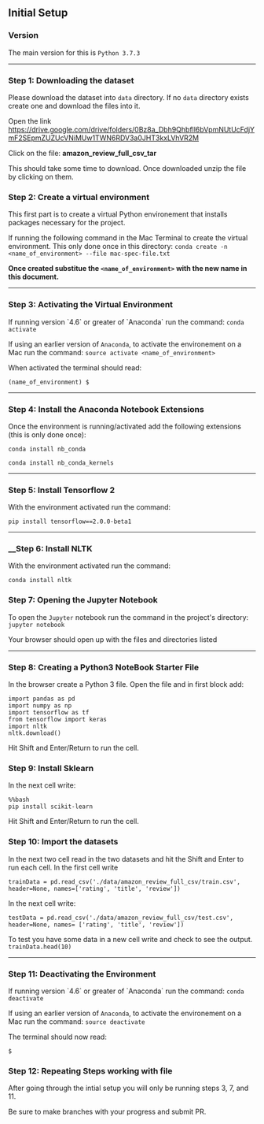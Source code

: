 ## Initial Setup

### __Version__
The main version for this is `Python 3.7.3`

<hr/>

### __Step 1: Downloading the dataset__
Please download the dataset into `data` directory. If no `data` directory exists create one and download the files into it.

Open the link https://drive.google.com/drive/folders/0Bz8a_Dbh9Qhbfll6bVpmNUtUcFdjYmF2SEpmZUZUcVNiMUw1TWN6RDV3a0JHT3kxLVhVR2M

Click on the file: **amazon_review_full_csv_tar**

This should take some time to download. Once downloaded unzip the file by clicking on them.


### __Step 2: Create a virtual environment__
This first part is to create a virtual Python environement that installs packages necessary for the project.

If running the following command in the Mac Terminal to create the virtual environment. This only done once in this directory:
`conda create -n <name_of_environment> --file mac-spec-file.txt`

**Once created substitue the `<name_of_environment>` with the new name in this document.**

<hr/>

### __Step 3: Activating the Virtual Environment__

<div>
If running version `4.6` or greater of `Anaconda` run the command: <code>conda activate <name_of_environemt></code>
</div>


If using an earlier version of <code>Anaconda</code>, to activate the environement on a Mac run the command: `source activate <name_of_environment>`


When activated the terminal should read:

`(name_of_environment) $`
<hr/>

### __Step 4: Install the Anaconda Notebook Extensions__

Once the environment is running/activated add the following extensions (this is only done once):

`conda install nb_conda`

`conda install nb_conda_kernels`

<hr/>

### __Step 5: Install Tensorflow 2__
 With the environment activated run the command:

 `pip install tensorflow==2.0.0-beta1`


<hr/>

### __Step 6: Install NLTK
With the environment activated run the command:

`conda install nltk`

### __Step 7: Opening the Jupyter Notebook__
To open the `Jupyter` notebook run the command in the project's directory:
`jupyter notebook`

Your browser should open up with the files and directories listed
<hr/>

### __Step 8: Creating a Python3 NoteBook Starter File__

In the browser create a Python 3 file. Open the file and in first block add:
```
import pandas as pd
import numpy as np
import tensorflow as tf
from tensorflow import keras
import nltk
nltk.download()
```

Hit Shift and Enter/Return to run the cell.


### __Step 9: Install Sklearn__

In the next cell write:
```
%%bash
pip install scikit-learn
```

Hit Shift and Enter/Return to run the cell.


### __Step 10: Import the datasets__

In the next two cell read in the two datasets and hit the Shift and Enter to run each cell. In the first cell write

`trainData = pd.read_csv('./data/amazon_review_full_csv/train.csv', header=None, names=['rating', 'title', 'review'])`




In the next cell write:

`testData = pd.read_csv('./data/amazon_review_full_csv/test.csv', header=None, names= ['rating', 'title', 'review'])`


To test you have some data in a new cell write and check to see the output.
`trainData.head(10)`

<hr/>


### __Step 11: Deactivating the Environment__


<div>
If running version `4.6` or greater of `Anaconda` run the command: <code>conda deactivate</code>
</div>


If using an earlier version of <code>Anaconda</code>, to activate the environement on a Mac run the command: `source deactivate`


The terminal should now read:

`$`

### __Step 12: Repeating Steps working with file__
After going through the intial setup you will only be running steps 3, 7, and 11.

Be sure to make branches with your progress and submit PR.